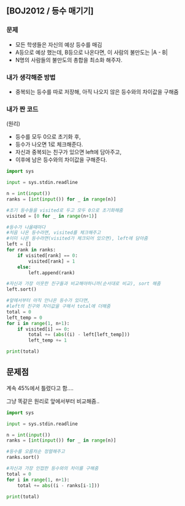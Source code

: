 ## [BOJ2012 / 등수 매기기]

### 문제

- 모든 학생들은 자신의 예상 등수를 매김
- A등으로 예상 했는데, B등으로 나온다면, 이 사람의 불만도는 |A - B|
- N명의 사람들의 불만도의 총합을 최소화 해주자.



### 내가 생각해준 방법

- 중복되는 등수를 따로 저장해, 아직 나오지 않은 등수와의 차이값을 구해줌




### 내가 짠 코드

(원리)

- 등수를 모두 0으로 초기화 후,
- 등수가 나오면 1로 체크해준다.
- 자신과 중복되는 친구가 있으면 left에 담아주고,
- 이후에 남은 등수와의 차이값을 구해준다.

```python
import sys

input = sys.stdin.readline

n = int(input())
ranks = [int(input()) for _ in range(n)]

#초기 등수들을 visited로 두고 모두 0으로 초기화해줌
visited = [0 for _ in range(n+1)]

#등수가 나올때마다
#처음 나온 등수라면, visited를 체크해주고
#이미 나온 등수라면(visited가 체크되어 있으면), left에 담아줌
left = []
for rank in ranks:
    if visited[rank] == 0:
        visited[rank] = 1
    else:
        left.append(rank)

#자신과 가장 이웃한 친구들과 비교해야하니까(순서대로 비교), sort 해줌
left.sort()

#앞에서부터 아직 안나온 등수가 있다면, 
#left의 친구와 차이값을 구해서 total에 더해줌
total = 0
left_temp = 0
for i in range(1, n+1):
    if visited[i] == 0:
        total += (abs((i) - left[left_temp]))
        left_temp += 1

print(total)
```



## 문제점

계속 45%에서 틀렸다고 함....

그냥 똑같은 원리로 앞에서부터 비교해줌..

```python
import sys

input = sys.stdin.readline

n = int(input())
ranks = [int(input()) for _ in range(n)]

#등수를 오름차순 정렬해주고
ranks.sort()

#자신과 가장 인접한 등수와의 차이를 구해줌
total = 0
for i in range(1, n+1):
    total += abs((i - ranks[i-1]))

print(total)
```




